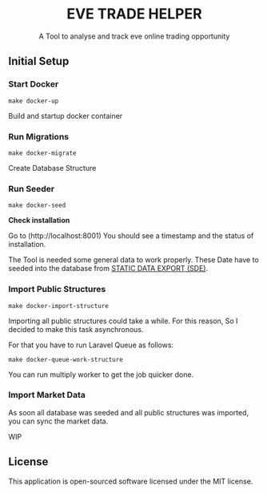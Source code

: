 <h1 align="center">EVE TRADE HELPER</h1>
<center>A Tool to analyse and track eve online trading opportunity</center>

## Initial Setup

### Start Docker

```
make docker-up
```

Build and startup docker container

### Run Migrations

```
make docker-migrate
```

Create Database Structure

### Run Seeder

```
make docker-seed
```

**Check installation**

Go to (http://localhost:8001)
You should see a timestamp and the status of installation.

The Tool is needed some general data to work properly. These Date have to seeded into the database from [STATIC DATA EXPORT (SDE)](https://developers.eveonline.com/resource).

### Import Public Structures 

```
make docker-import-structure
```

Importing all public structures could take a while. 
For this reason, So I decided to make this task asynchronous.

For that you have to run Laravel Queue as follows:

```
make docker-queue-work-structure
```

You can run multiply worker to get the job quicker done.

### Import Market Data

As soon all database was seeded and all public structures was imported, 
you can sync the market data.



WIP


## License

This application is open-sourced software licensed under the MIT license.



